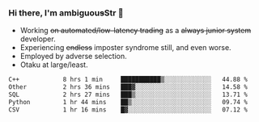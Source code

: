 ### Hi there, I'm ambiguou~~s~~Str 👋

<!--
**ambiguoustexture/ambiguoustexture** is a ✨ _special_ ✨ repository because its `README.md` (this file) appears on your GitHub profile.

Here are some ideas to get you started:
-->
- Working ~~on automated/low-latency trading~~ as a ~~always junior system~~ developer.
- Experiencing ~~endless~~ imposter syndrome still, and even worse.
- Employed by adverse selection.
- Otaku at large/least.

<!--START_SECTION:waka-->

```txt
C++            8 hrs 1 min     ███████████▒░░░░░░░░░░░░░   44.88 %
Other          2 hrs 36 mins   ███▓░░░░░░░░░░░░░░░░░░░░░   14.58 %
SQL            2 hrs 27 mins   ███▒░░░░░░░░░░░░░░░░░░░░░   13.71 %
Python         1 hr 44 mins    ██▒░░░░░░░░░░░░░░░░░░░░░░   09.74 %
CSV            1 hr 16 mins    █▓░░░░░░░░░░░░░░░░░░░░░░░   07.12 %
```

<!--END_SECTION:waka-->
